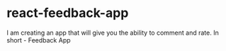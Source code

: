 # react-feedback-app

I am creating an app that will give you the ability to comment and rate. In short - Feedback App

